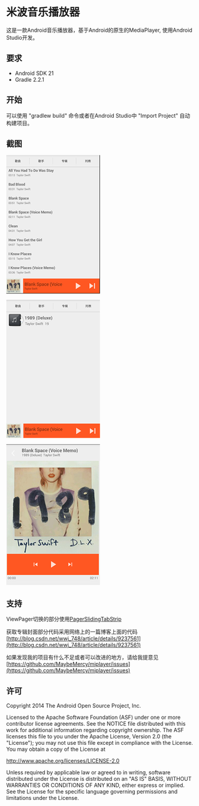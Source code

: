 米波音乐播放器
=============

这是一款Android音乐播放器，基于Android的原生的MediaPlayer, 使用Android Studio开发。

要求
-------

- Android SDK 21
- Gradle 2.2.1

开始
---

可以使用 "gradlew build" 命令或者在Android Studio中 "Import Project" 自动构建项目。

截图
---

![主屏幕](screenshot/home.PNG)

![专辑](screenshot/album.PNG)

![播放屏幕](screenshot/fullscreen_player.PNG)

支持
----

ViewPager切换的部分使用[PagerSlidingTabStrip](https://github.com/astuetz/PagerSlidingTabStrip)

获取专辑封面部分代码采用网络上的一篇博客上面的代码[http://blog.csdn.net/wwj_748/article/details/9237561](http://blog.csdn.net/wwj_748/article/details/9237561)

如果发现我的项目有什么不足或者可以改进的地方，请给我提意见
[https://github.com/MaybeMercy/miplayer/issues](https://github.com/MaybeMercy/miplayer/issues)

许可
---

Copyright 2014 The Android Open Source Project, Inc.

Licensed to the Apache Software Foundation (ASF) under one or more contributor
license agreements.  See the NOTICE file distributed with this work for
additional information regarding copyright ownership.  The ASF licenses this
file to you under the Apache License, Version 2.0 (the "License"); you may not
use this file except in compliance with the License.  You may obtain a copy of
the License at

  http://www.apache.org/licenses/LICENSE-2.0

Unless required by applicable law or agreed to in writing, software
distributed under the License is distributed on an "AS IS" BASIS, WITHOUT
WARRANTIES OR CONDITIONS OF ANY KIND, either express or implied.  See the
License for the specific language governing permissions and limitations under
the License.
